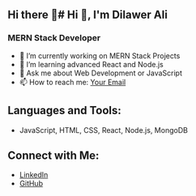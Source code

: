 ## Hi there 👋# Hi 👋, I'm Dilawer Ali
### MERN Stack Developer

- 🔭 I’m currently working on MERN Stack Projects
- 🌱 I’m learning advanced React and Node.js
- 💬 Ask me about Web Development or JavaScript
- 📫 How to reach me: [Your Email](mailto:your-email@example.com)

## Languages and Tools:
- JavaScript, HTML, CSS, React, Node.js, MongoDB

## Connect with Me:
- [LinkedIn](https://linkedin.com/in/your-profile)
- [GitHub](https://github.com/Dilawer-alee)


<!--
**Dilawer-alee/Dilawer-alee** is a ✨ _special_ ✨ repository because its `README.md` (this file) appears on your GitHub profile.

Here are some ideas to get you started:

- 🔭 I’m currently working on ...
- 🌱 I’m currently learning ...
- 👯 I’m looking to collaborate on ...
- 🤔 I’m looking for help with ...
- 💬 Ask me about ...
- 📫 How to reach me: ...
- 😄 Pronouns: ...
- ⚡ Fun fact: ...
-->

